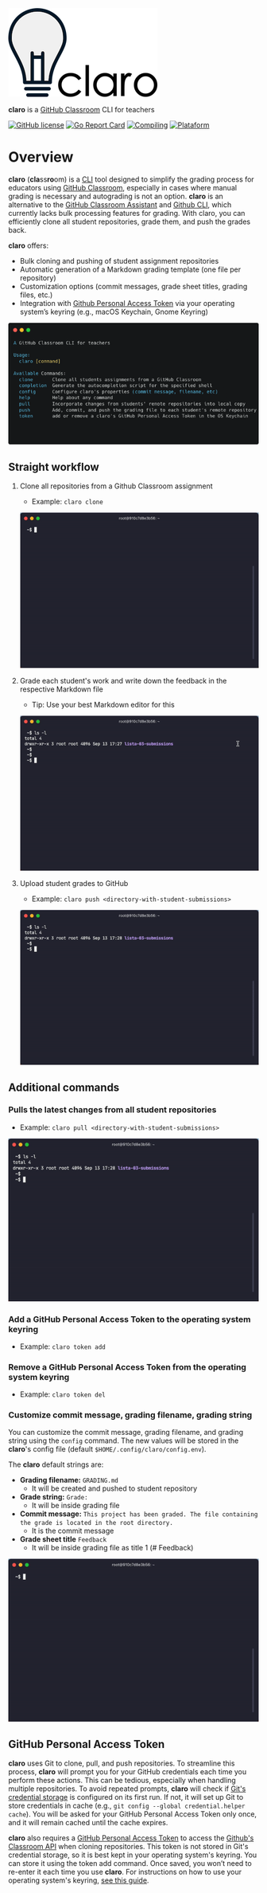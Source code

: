 <picture>
  <source media="(prefers-color-scheme: dark)" srcset="images/logo-dark.png">
  <img alt="Different logo for light and dark themes" src="images/logo.png">
</picture>

**claro** is a [GitHub Classroom](https://classroom.github.com) CLI for teachers

[![GitHub license](https://img.shields.io/badge/license-MIT-blue.svg)](LICENSE)
[![Go Report Card](https://goreportcard.com/badge/github.com/emersonmello/claro)](https://goreportcard.com/report/github.com/emersonmello/claro)
[![Compiling](https://github.com/emersonmello/claro/actions/workflows/release.yaml/badge.svg)](https://github.com/emersonmello/claro/actions/workflows/release.yaml)
[![Plataform](https://img.shields.io/badge/Download%20binaries%20for-Linux%20%7C%20macOS-lightgreen)](https://github.com/emersonmello/claro/releases/latest)

# Overview

**claro** (**cla**ss**ro**om) is a [CLI](https://clig.dev) tool designed to simplify the grading process for educators using [GitHub Classroom](classroom.github.com), especially in cases where manual grading is necessary and autograding is not an option. **claro** is an alternative to the [GitHub Classroom Assistant](https://classroom.github.com/assistant) and [Github CLI](https://cli.github.com), which currently lacks bulk processing features for grading. With claro, you can efficiently clone all student repositories, grade them, and push the grades back.

**claro** offers:
- Bulk cloning and pushing of student assignment repositories
- Automatic generation of a Markdown grading template (one file per repository)
- Customization options (commit messages, grade sheet titles, grading files, etc.)
- Integration with [Github Personal Access Token](https://docs.github.com/en/authentication/keeping-your-account-and-data-secure/creating-a-personal-access-token) via your operating system’s keyring (e.g., macOS Keychain, Gnome Keyring)

![claro help message](images/claro.png)

## Straight workflow

1. Clone all repositories from a Github Classroom assignment
   - Example: `claro clone`

    ![cloning](images/clone.gif)

2. Grade each student's work and write down the feedback in the respective Markdown file
   - Tip: Use your best Markdown editor for this

    ![grading](images/grading.gif)

3. Upload student grades to GitHub
   - Example: `claro push <directory-with-student-submissions>`

    ![pushing](images/push.gif)

## Additional commands

### Pulls the latest changes from all student repositories

- Example: `claro pull <directory-with-student-submissions>`

![pulling](images/pull.gif)

### Add a GitHub Personal Access Token to the operating system keyring

- Example: `claro token add`

### Remove a GitHub Personal Access Token from the operating system keyring

- Example: `claro token del`

### Customize commit message, grading filename, grading string

You can customize the commit message, grading filename, and grading string using the `config` command. The new values will be stored in the **claro**'s config file (default `$HOME/.config/claro/config.env`).

The **claro** default strings are:

- **Grading filename:** `GRADING.md`
  -  It will be created and pushed to student repository
- **Grade string:** `Grade: `
  - It will be inside grading file 
- **Commit message:** `This project has been graded. The file containing the grade is located in the root directory.`
  - It is the commit message
- **Grade sheet title** `Feedback`
  - It will be inside grading file as title 1 (# Feedback)

![alt text](images/config.gif)


## GitHub Personal Access Token

**claro** uses Git to clone, pull, and push repositories. To streamline this process, **claro** will prompt you for your GitHub credentials each time you perform these actions. This can be tedious, especially when handling multiple repositories. To avoid repeated prompts, **claro** will check if [Git's credential storage](https://git-scm.com/book/en/v2/Git-Tools-Credential-Storage) is configured on its first run. If not, it will set up Git to store credentials in cache (e.g., `git config --global credential.helper cache`). You will be asked for your GitHub Personal Access Token only once, and it will remain cached until the cache expires.

**claro** also requires a [GitHub Personal Access Token](https://docs.github.com/en/authentication/keeping-your-account-and-data-secure/creating-a-personal-access-token) to access the [Github's Classroom API](https://docs.github.com/en/rest/classroom?apiVersion=2022-11-28) when cloning repositories. This token is not stored in Git's credential storage, so it is best kept in your operating system's keyring. You can store it using the token add command. Once saved, you won’t need to re-enter it each time you use **claro**. For instructions on how to use your operating system's keyring, [see this guide](https://git-scm.com/doc/credential-helpers).